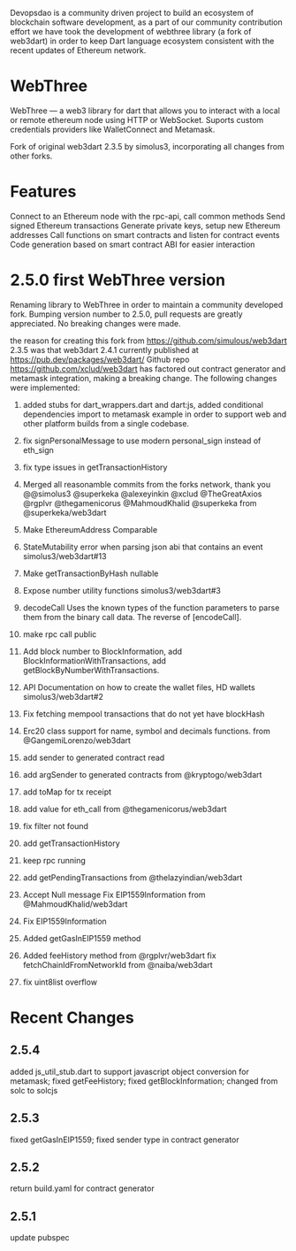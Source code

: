 Devopsdao is a community driven project to build an ecosystem of blockchain software development, as a part 
of our community contribution effort we have took the development of webthree library (a fork of web3dart) 
in order to keep Dart language ecosystem consistent with the recent updates of Ethereum network.

# WebThree

WebThree — a web3 library for dart that allows you to interact with a local or remote ethereum node using HTTP or WebSocket. Suports custom credentials providers like WalletConnect and Metamask.

Fork of original web3dart 2.3.5 by simolus3, incorporating all changes from other forks.

# Features

Connect to an Ethereum node with the rpc-api, call common methods
Send signed Ethereum transactions
Generate private keys, setup new Ethereum addresses
Call functions on smart contracts and listen for contract events
Code generation based on smart contract ABI for easier interaction

# 2.5.0 first WebThree version

Renaming library to WebThree in order to maintain a community developed fork.
Bumping version number to 2.5.0, pull requests are greatly appreciated. No breaking changes were made.

the reason for creating this fork from https://github.com/simulous/web3dart 2.3.5 was that web3dart 2.4.1 currently published at https://pub.dev/packages/web3dart/ Github repo https://github.com/xclud/web3dart has factored out contract generator and metamask integration, making a breaking change. The following changes were implemented:

1. added stubs for dart_wrappers.dart and dart:js, added conditional dependencies import to metamask example in order to support web and other platform builds from a single codebase.

2. fix signPersonalMessage to use modern personal_sign instead of eth_sign

3. fix type issues in getTransactionHistory

4. Merged all reasonamble commits from the forks network, 
thank you @@simolus3 @superkeka @alexeyinkin @xclud @TheGreatAxios @rgplvr @thegamenicorus @MahmoudKhalid @superkeka from @superkeka/web3dart

5. Make EthereumAddress Comparable

6. StateMutability error when parsing json abi that contains an event simolus3/web3dart#13

7. Make getTransactionByHash nullable

8. Expose number utility functions simolus3/web3dart#3

9. decodeCall Uses the known types of the function parameters to parse them from the binary call data. The reverse of [encodeCall].

10. make rpc call public

11. Add block number to BlockInformation, add BlockInformationWithTransactions, add getBlockByNumberWithTransactions.

12. API Documentation on how to create the wallet files, HD wallets simolus3/web3dart#2

13. Fix fetching mempool transactions that do not yet have blockHash

14. Erc20 class support for name, symbol and decimals functions. from @GangemiLorenzo/web3dart

15. add sender to generated contract read

16. add argSender to generated contracts from @kryptogo/web3dart

17. add toMap for tx receipt

18. add value for eth_call from @thegamenicorus/web3dart

19. fix filter not found

20. add getTransactionHistory

21. keep rpc running

22. add getPendingTransactions from @thelazyindian/web3dart

23. Accept Null message Fix EIP1559Information from @MahmoudKhalid/web3dart

24. Fix EIP1559Information

25. Added getGasInEIP1559 method

26. Added feeHistory method from @rgplvr/web3dart fix fetchChainIdFromNetworkId from @naiba/web3dart

27. fix uint8list overflow

# Recent Changes

## 2.5.4

added js_util_stub.dart to support javascript object conversion for metamask; fixed getFeeHistory; fixed getBlockInformation; changed from solc to solcjs

## 2.5.3

fixed getGasInEIP1559; fixed sender type in contract generator

## 2.5.2

return build.yaml for contract generator

## 2.5.1

update pubspec